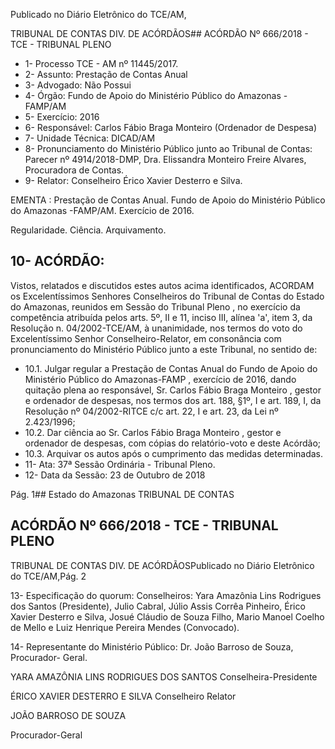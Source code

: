 Publicado  no  Diário Eletrônico do TCE/AM,

TRIBUNAL DE CONTAS DIV. DE  ACÓRDÃOS## ACÓRDÃO Nº 666/2018 - TCE - TRIBUNAL PLENO

- 1- Processo TCE - AM nº 11445/2017.
- 2- Assunto: Prestação de Contas Anual
- 3- Advogado: Não Possui
- 4- Órgão: Fundo de Apoio do Ministério Público do Amazonas - FAMP/AM
- 5- Exercício: 2016
- 6- Responsável: Carlos Fábio Braga Monteiro (Ordenador de Despesa)
- 7- Unidade Técnica: DICAD/AM
- 8- Pronunciamento  do Ministério  Público  junto  ao Tribunal  de Contas: Parecer  nº 4914/2018-DMP, Dra. Elissandra Monteiro Freire Alvares, Procuradora de Contas.
- 9- Relator: Conselheiro Érico Xavier Desterro e Silva.

EMENTA :  Prestação  de  Contas  Anual.  Fundo  de Apoio do Ministério Público do Amazonas -FAMP/AM. Exercício de 2016.

Regularidade. Ciência. Arquivamento.

## 10-  ACÓRDÃO:

Vistos, relatados e discutidos estes autos acima identificados, ACORDAM os Excelentíssimos Senhores Conselheiros do Tribunal de Contas do Estado do Amazonas, reunidos em Sessão do Tribunal Pleno , no exercício da competência atribuída pelos arts. 5º, II e 11, inciso III, alínea 'a', item 3, da Resolução n. 04/2002-TCE/AM, à unanimidade, nos termos do voto do Excelentíssimo Senhor Conselheiro-Relator, em consonância com pronunciamento do Ministério Público junto a este Tribunal, no sentido de:

- 10.1. Julgar regular a  Prestação de Contas Anual do Fundo de Apoio do Ministério  Público  do  Amazonas-FAMP ,  exercício  de  2016,  dando quitação  plena  ao  responsável, Sr.  Carlos  Fábio  Braga  Monteiro , gestor e ordenador de despesas, nos termos dos art. 188, §1º, I e art. 189, I, da Resolução nº 04/2002-RITCE c/c art. 22, I e art. 23, da Lei nº 2.423/1996;
- 10.2. Dar ciência ao Sr. Carlos Fábio Braga Monteiro , gestor e ordenador de despesas, com cópias do relatório-voto e deste Acórdão;
- 10.3. Arquivar os autos após o cumprimento das medidas determinadas.
- 11-  Ata: 37ª Sessão Ordinária - Tribunal Pleno.
- 12-  Data da Sessão: 23 de Outubro de 2018

Pág. 1## Estado do Amazonas TRIBUNAL DE CONTAS

## ACÓRDÃO Nº 666/2018 - TCE - TRIBUNAL PLENO

TRIBUNAL DE CONTAS DIV. DE  ACÓRDÃOSPublicado  no  Diário Eletrônico do TCE/AM,Pág. 2

13-  Especificação  do  quorum: Conselheiros: Yara  Amazônia  Lins  Rodrigues  dos Santos (Presidente), Julio Cabral, Júlio Assis Corrêa Pinheiro, Érico Xavier Desterro e Silva, Josué Cláudio de Souza Filho,  Mario  Manoel Coelho de  Mello e Luiz Henrique Pereira Mendes (Convocado).

14-  Representante do Ministério Público: Dr. João Barroso de Souza, Procurador- Geral.

YARA AMAZÔNIA LINS RODRIGUES DOS SANTOS Conselheira-Presidente

ÉRICO XAVIER DESTERRO E SILVA Conselheiro Relator

JOÃO BARROSO DE SOUZA

Procurador-Geral